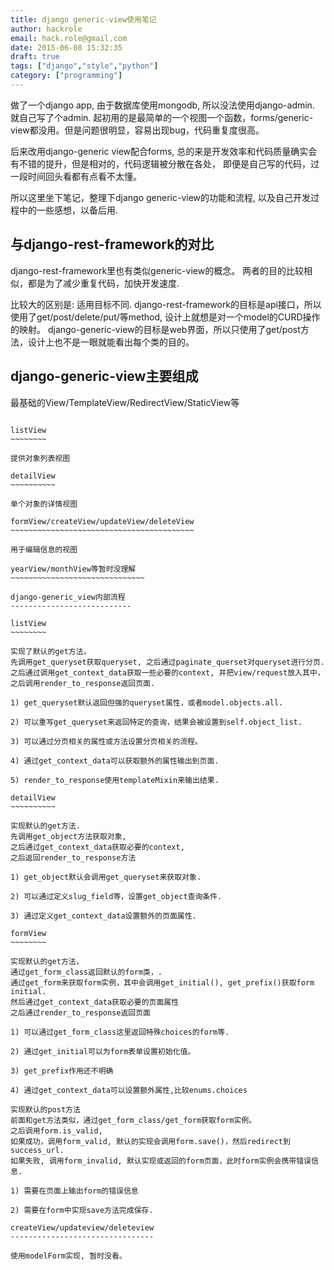 ```yaml
---
title: django generic-view使用笔记
author: hackrole
email: hack.role@gmail.com
date: 2015-06-08 15:32:35
draft: true
tags: ["django","style","python"]
category: ["programming"]
---
```





做了一个django app, 由于数据库使用mongodb, 所以没法使用django-admin. 就自己写了个admin.
起初用的是最简单的一个视图一个函数，forms/generic-view都没用。但是问题很明显，容易出现bug，代码重复度很高。

后来改用django-generic view配合forms, 总的来是开发效率和代码质量确实会有不错的提升，但是相对的，代码逻辑被分散在各处，
即便是自己写的代码，过一段时间回头看都有点看不太懂。

所以这里坐下笔记，整理下django generic-view的功能和流程, 以及自己开发过程中的一些感想，以备后用.

与django-rest-framework的对比
-----------------------------

django-rest-framework里也有类似generic-view的概念。
两者的目的比较相似，都是为了减少重复代码，加快开发速度.

比较大的区别是:  适用目标不同.
django-rest-framework的目标是api接口，所以使用了get/post/delete/put/等method, 设计上就想是对一个model的CURD操作的映射。
django-generic-view的目标是web界面，所以只使用了get/post方法，设计上也不是一眼就能看出每个类的目的。

django-generic-view主要组成
---------------------------

最基础的View/TemplateView/RedirectView/StaticView等
~~~~~~~~~~~~~~~~~~~~~~~~~~~~~~~~~~~~~~~~~~~~~~~~~~~

listView
~~~~~~~~

提供对象列表视图

detailView
~~~~~~~~~~

单个对象的详情视图

formView/createView/updateView/deleteView
~~~~~~~~~~~~~~~~~~~~~~~~~~~~~~~~~~~~~~~~~

用于编辑信息的视图

yearView/monthView等暂时没理解
~~~~~~~~~~~~~~~~~~~~~~~~~~~~~~

django-generic_view内部流程
---------------------------

listView
~~~~~~~~

实现了默认的get方法，
先调用get_queryset获取queryset, 之后通过paginate_querset对queryset进行分页.
之后通过调用get_context_data获取一些必要的context, 并把view/request放入其中，
之后调用render_to_response返回页面.

1) get_queryset默认返回但强的queryset属性，或者model.objects.all.

2) 可以重写get_queryset来返回特定的查询，结果会被设置到self.object_list.

3) 可以通过分页相关的属性或方法设置分页相关的流程。

4) 通过get_context_data可以获取额外的属性输出到页面.

5) render_to_response使用templateMixin来输出结果.

detailView
~~~~~~~~~~

实现默认的get方法.
先调用get_object方法获取对象,
之后通过get_context_data获取必要的context,
之后返回render_to_response方法

1) get_object默认会调用get_queryset来获取对象.

2) 可以通过定义slug_field等，设置get_object查询条件.

3) 通过定义get_context_data设置额外的页面属性.

formView
~~~~~~~~

实现默认的get方法，
通过get_form_class返回默认的form类，.
通过get_form来获取form实例，其中会调用get_initial(), get_prefix()获取form initial.
然后通过get_context_data获取必要的页面属性
之后通过render_to_response返回页面

1) 可以通过get_form_class这里返回特殊choices的form等.

2) 通过get_initial可以为form表单设置初始化值。

3) get_prefix作用还不明确

4) 通过get_context_data可以设置额外属性,比较enums.choices

实现默认的post方法
前面和get方法类似，通过get_form_class/get_form获取form实例。
之后调用form.is_valid,
如果成功，调用form_valid, 默认的实现会调用form.save()，然后redirect到success_url.
如果失败, 调用form_invalid, 默认实现或返回的form页面，此时form实例会携带错误信息.

1) 需要在页面上输出form的错误信息

2) 需要在form中实现save方法完成保存.

createView/updateview/deleteview
--------------------------------

使用modelForm实现, 暂时没看。
